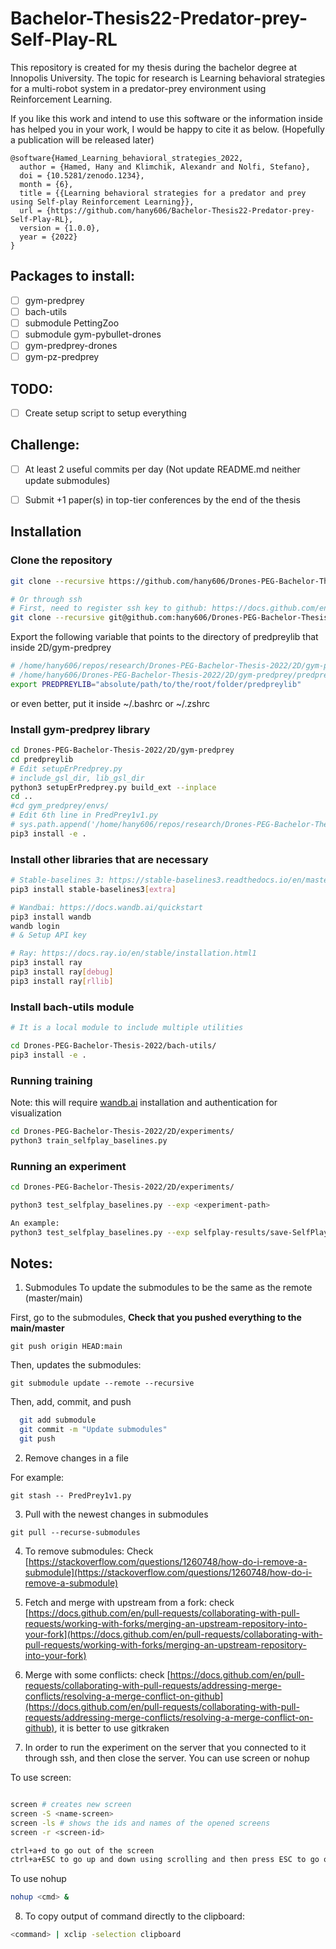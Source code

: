 # Bachelor-Thesis22-Predator-prey-Self-Play-RL
This repository is created for my thesis during the bachelor degree at Innopolis University. The topic for research is Learning 
behavioral strategies for a multi-robot system in a predator-prey 
environment using Reinforcement Learning.

If you like this work and intend to use this software or the information inside has helped you in your work, I would be happy to cite it as below. (Hopefully a publication will be released later)

```
@software{Hamed_Learning_behavioral_strategies_2022,
  author = {Hamed, Hany and Klimchik, Alexandr and Nolfi, Stefano},
  doi = {10.5281/zenodo.1234},
  month = {6},
  title = {{Learning behavioral strategies for a predator and prey using Self-play Reinforcement Learning}},
  url = {https://github.com/hany606/Bachelor-Thesis22-Predator-prey-Self-Play-RL},
  version = {1.0.0},
  year = {2022}
}
```

## Packages to install:

- [ ] gym-predprey
- [ ] bach-utils
- [ ] submodule PettingZoo
- [ ] submodule gym-pybullet-drones
- [ ] gym-predprey-drones
- [ ] gym-pz-predprey

## TODO:

- [ ] Create setup script to setup everything

## Challenge:
- [ ] At least 2 useful commits per day (Not update README.md neither update submodules)
- [ ] Submit +1 paper(s) in top-tier conferences by the end of the thesis


## Installation

### Clone the repository

```bash
git clone --recursive https://github.com/hany606/Drones-PEG-Bachelor-Thesis-2022.git

# Or through ssh
# First, need to register ssh key to github: https://docs.github.com/en/github/authenticating-to-github/connecting-to-github-with-ssh/generating-a-new-ssh-key-and-adding-it-to-the-ssh-agent
git clone --recursive git@github.com:hany606/Drones-PEG-Bachelor-Thesis-2022.git
```

Export the following variable that points to the directory of predpreylib that inside 2D/gym-predprey
```bash
# /home/hany606/repos/research/Drones-PEG-Bachelor-Thesis-2022/2D/gym-predprey/predpreylib
# /home/hany606/Drones-PEG-Bachelor-Thesis-2022/2D/gym-predprey/predpreylib
export PREDPREYLIB="absolute/path/to/the/root/folder/predpreylib"
```

or even better, put it inside ~/.bashrc or ~/.zshrc

### Install gym-predprey library

```bash
cd Drones-PEG-Bachelor-Thesis-2022/2D/gym-predprey
cd predpreylib
# Edit setupErPredprey.py
# include_gsl_dir, lib_gsl_dir
python3 setupErPredprey.py build_ext --inplace  
cd ..
#cd gym_predprey/envs/
# Edit 6th line in PredPrey1v1.py
# sys.path.append('/home/hany606/repos/research/Drones-PEG-Bachelor-Thesis-2022/2D/gym-predprey/predpreylib')
pip3 install -e .
```

### Install other libraries that are necessary

```bash
# Stable-baselines 3: https://stable-baselines3.readthedocs.io/en/master/guide/install.html
pip3 install stable-baselines3[extra]

# Wandbai: https://docs.wandb.ai/quickstart
pip3 install wandb
wandb login
# & Setup API key

# Ray: https://docs.ray.io/en/stable/installation.html1
pip3 install ray
pip3 install ray[debug]
pip3 install ray[rllib]
```

### Install bach-utils module

```bash
# It is a local module to include multiple utilities

cd Drones-PEG-Bachelor-Thesis-2022/bach-utils/
pip3 install -e .
```

### Running training

Note: this will require [wandb.ai](http://wandb.ai) installation and authentication for visualization

```bash
cd Drones-PEG-Bachelor-Thesis-2022/2D/experiments/
python3 train_selfplay_baselines.py
```

### Running an experiment

```bash
cd Drones-PEG-Bachelor-Thesis-2022/2D/experiments/

python3 test_selfplay_baselines.py --exp <experiment-path>

An example:
python3 test_selfplay_baselines.py --exp selfplay-results/save-SelfPlay1v1-Pred_Prey-v0-PPO-full-vel-08.18.2021_01.08.37
```

## Notes:

1. Submodules
To update the submodules to be the same as the remote (master/main)

First, go to the submodules, **Check that you pushed everything to the main/master**

```git push origin HEAD:main```

Then, updates the submodules:

```git submodule update --remote --recursive```

Then, add, commit, and push

```bash 
  git add submodule
  git commit -m "Update submodules"
  git push
```

2. Remove changes in a file

For example:

```git stash -- PredPrey1v1.py```


3. Pull with the newest changes in submodules

```git pull --recurse-submodules```

4. To remove submodules: Check [https://stackoverflow.com/questions/1260748/how-do-i-remove-a-submodule](https://stackoverflow.com/questions/1260748/how-do-i-remove-a-submodule)


5. Fetch and merge with upstream from a fork: check [https://docs.github.com/en/pull-requests/collaborating-with-pull-requests/working-with-forks/merging-an-upstream-repository-into-your-fork](https://docs.github.com/en/pull-requests/collaborating-with-pull-requests/working-with-forks/merging-an-upstream-repository-into-your-fork)

6. Merge with some conflicts: check [https://docs.github.com/en/pull-requests/collaborating-with-pull-requests/addressing-merge-conflicts/resolving-a-merge-conflict-on-github](https://docs.github.com/en/pull-requests/collaborating-with-pull-requests/addressing-merge-conflicts/resolving-a-merge-conflict-on-github), it is better to use gitkraken

7. In order to run the experiment on the server that you connected to it through ssh, and then close the server. You can use screen or nohup

To use screen:

```bash

screen # creates new screen
screen -S <name-screen>
screen -ls # shows the ids and names of the opened screens
screen -r <screen-id>

ctrl+a+d to go out of the screen
ctrl+a+ESC to go up and down using scrolling and then press ESC to go out of the scrolling mode
```

To use nohup
```bash
nohup <cmd> &
```


8. To copy output of command directly to the clipboard:
```bash
<command> | xclip -selection clipboard 
```
